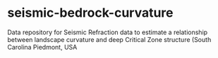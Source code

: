 # seismic-bedrock-curvature
Data repository for Seismic Refraction data to estimate a relationship between landscape curvature and deep Critical Zone structure (South Carolina Piedmont, USA
